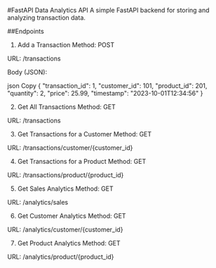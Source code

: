 #FastAPI Data Analytics API
A simple FastAPI backend for storing and analyzing transaction data.

##Endpoints
1. Add a Transaction
Method: POST

URL: /transactions

Body (JSON):

json
Copy
{
  "transaction_id": 1,
  "customer_id": 101,
  "product_id": 201,
  "quantity": 2,
  "price": 25.99,
  "timestamp": "2023-10-01T12:34:56"
}

2. Get All Transactions
Method: GET

URL: /transactions

3. Get Transactions for a Customer
Method: GET

URL: /transactions/customer/{customer_id}

4. Get Transactions for a Product
Method: GET

URL: /transactions/product/{product_id}

5. Get Sales Analytics
Method: GET

URL: /analytics/sales

6. Get Customer Analytics
Method: GET

URL: /analytics/customer/{customer_id}

7. Get Product Analytics
Method: GET

URL: /analytics/product/{product_id}
